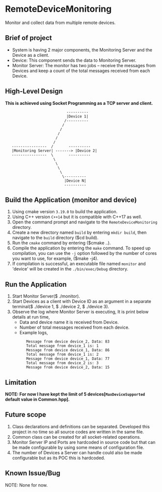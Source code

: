 # RemoteDeviceMonitoring
Monitor and collect data from multiple remote devices.

## Brief of project
- System is having 2 major components, the Monitoring Server and the Device as a client.
- Device: This component sends the data to Monitoring Server.
- Monitor Server: The monitor has two jobs – receive the messages from Devices and keep a count of the total messages received from each Device.

## High-Level Design
**This is achieved using Socket Programming as a TCP server and client.**
```
                            ----------
                            |Device 1|
                           /----------
                          /              
                         /                 
                        /                  
                       /   
                      /                                         
   ----------------  /       ----------      
   |Monitoring Server| -------> |Device 2| 
   ----------------  \       ----------                     
                      \                    
                       \                   
                        \                  
                         \
                          \----------    
                           |Device N| 
                           ----------    
```
## Build the Application (monitor and device)
1. Using cmake version `3.19.0` to build the application.
2. Using C++ version `C++14` but it is compatible with C++17 as well.
3. Open the command prompt and navigate to the `RemoteDeviceMonitoring` directory.
4. Create a new directory named `build` by entering `mkdir build`, then navigate to the `build` directory ($cd build).
5. Run the `cmake` command by entering ($cmake ..).
6. Compile the application by entering the `make` command. To speed up compilation, you can use the `-j` option followed by the number of cores you want to use, for example, ($make -j4).
7. If compilation is successful, an executable file named `monitor` and 'device' will be created in the `./bin/exec/Debug` directory.

## Run the Application
1. Start Monitor Server($ ./monitor).
2. Start Devices as a client with Device ID as an argument in a separate terminal($ ./device 1, $ ./device 2, $ ./device 3).
3. Observe the log where Monitor Server is executing, It is print below details at run time,
   - Data and device name it is received from Device.
   - Number of total messages received from each device. 
   - Example logs,
     ```
        Message from device device_2, Data: 83
        Total message from device_1 is: 1
        Message from device device_1, Data: 86
        Total message from device_1 is: 2
        Message from device device_1, Data: 77
        Total message from device_2 is: 3
        Message from device device_2, Data: 15
     ```
## Limitation
**NOTE: For now I have kept the limit of 5 devices[`MaxDeviceSupported` default value in Common.hpp].**

## Future scope
1. Class declarations and definitions can be separated. Developed this project in no time so all source codes are written in the same file.
2. Common class can be created for all socket-related operations.
3. Monitor Server IP and Ports are hardcoded in source code but that can be made configurable by using some means of configuration file.
4. The number of Devices a Server can handle could also be made configurable but as its POC this is hardcoded.

## Known Issue/Bug
NOTE: None for now. 
